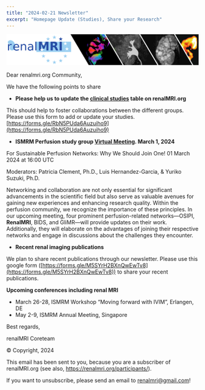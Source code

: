 ```yaml
---
title: "2024-02-21 Newsletter"
excerpt: "Homepage Update (Studies), Share your Research"
---
```


![image-center](/assets/images/newsletter_renalMRI.png)

Dear renalmri.org Community,

We have the following points to share

- **Please help us to update the [clinical studies](https://renalmri.org/resources/studies/) table on renalMRI.org**

This should help to foster collaborations between the different groups.
Please use this form to add or update your studies. 
[https://forms.gle/RbN5PUda6Auzuiho9](https://forms.gle/RbN5PUda6Auzuiho9)

- **ISMRM Perfusion study group [Virtual Meeting](https://www.ismrm.org/virtual-meetings/). March 1, 2024**

For Sustainable Perfusion Networks: Why We Should Join One!
01 March 2024 at 16:00 UTC

Moderators: Patricia Clement, Ph.D., Luis Hernandez-Garcia, & Yuriko Suzuki, Ph.D.

Networking and collaboration are not only essential for significant advancements in the scientific field but also serve as valuable avenues for gaining new experiences and enhancing research quality. Within the perfusion community, we recognize the importance of these principles. In our upcoming meeting, four prominent perfusion-related networks—OSIPI, **RenalMRI**, BIDS, and GliMR—will provide updates on their work. Additionally, they will elaborate on the advantages of joining their respective networks and engage in discussions about the challenges they encounter.

- **Recent renal imaging publications**

We plan to share recent publications through our newsletter. Please use this google form ([https://forms.gle/M5SYrH2BXnQwEwTv8](https://forms.gle/M5SYrH2BXnQwEwTv8)) to share your recent publications.

**Upcoming conferences including renal MRI**

- March 26-28, ISMRM Workshop “Moving forward with IVIM”, Erlangen, DE
- May 2-9, ISMRM Annual Meeting, Singapore


Best regards,

renalMRI Coreteam


© Copyright, 2024

This email has been sent to you, because you are a subscriber of renalMRI.org (see also, https://renalmri.org/participants/).

If you want to unsubscribe, please send an email to renalmri@gmail.com!
